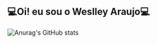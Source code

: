 ##  💻Oi! eu sou o Weslley Araujo💻 
![Anurag's GitHub stats](https://github-readme-stats.vercel.app/api?username=JDAweslley&show_icons=true&theme=Gradient)
 


